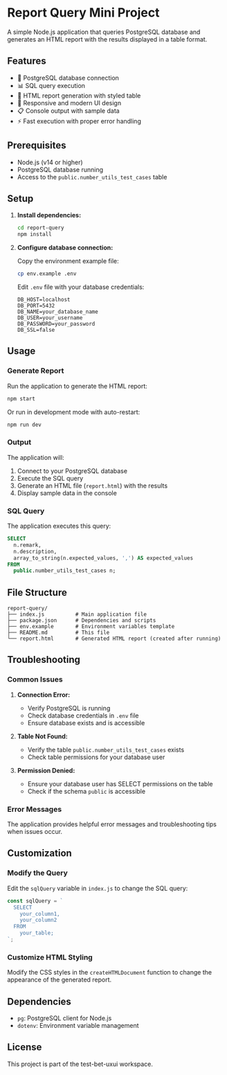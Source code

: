 # Report Query Mini Project

A simple Node.js application that queries PostgreSQL database and generates an HTML report with the results displayed in a table format.

## Features

- 🔌 PostgreSQL database connection
- 📊 SQL query execution
- 📄 HTML report generation with styled table
- 🎨 Responsive and modern UI design
- 📋 Console output with sample data
- ⚡ Fast execution with proper error handling

## Prerequisites

- Node.js (v14 or higher)
- PostgreSQL database running
- Access to the `public.number_utils_test_cases` table

## Setup

1. **Install dependencies:**

   ```bash
   cd report-query
   npm install
   ```

2. **Configure database connection:**

   Copy the environment example file:

   ```bash
   cp env.example .env
   ```

   Edit `.env` file with your database credentials:

   ```env
   DB_HOST=localhost
   DB_PORT=5432
   DB_NAME=your_database_name
   DB_USER=your_username
   DB_PASSWORD=your_password
   DB_SSL=false
   ```

## Usage

### Generate Report

Run the application to generate the HTML report:

```bash
npm start
```

Or run in development mode with auto-restart:

```bash
npm run dev
```

### Output

The application will:

1. Connect to your PostgreSQL database
2. Execute the SQL query
3. Generate an HTML file (`report.html`) with the results
4. Display sample data in the console

### SQL Query

The application executes this query:

```sql
SELECT
  n.remark,
  n.description,
  array_to_string(n.expected_values, ',') AS expected_values
FROM
  public.number_utils_test_cases n;
```

## File Structure

```
report-query/
├── index.js          # Main application file
├── package.json      # Dependencies and scripts
├── env.example       # Environment variables template
├── README.md         # This file
└── report.html       # Generated HTML report (created after running)
```

## Troubleshooting

### Common Issues

1. **Connection Error:**

   - Verify PostgreSQL is running
   - Check database credentials in `.env` file
   - Ensure database exists and is accessible

2. **Table Not Found:**

   - Verify the table `public.number_utils_test_cases` exists
   - Check table permissions for your database user

3. **Permission Denied:**
   - Ensure your database user has SELECT permissions on the table
   - Check if the schema `public` is accessible

### Error Messages

The application provides helpful error messages and troubleshooting tips when issues occur.

## Customization

### Modify the Query

Edit the `sqlQuery` variable in `index.js` to change the SQL query:

```javascript
const sqlQuery = `
  SELECT 
    your_column1,
    your_column2
  FROM
    your_table;
`;
```

### Customize HTML Styling

Modify the CSS styles in the `createHTMLDocument` function to change the appearance of the generated report.

## Dependencies

- `pg`: PostgreSQL client for Node.js
- `dotenv`: Environment variable management

## License

This project is part of the test-bet-uxui workspace.
